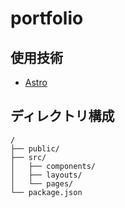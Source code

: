 # portfolio

## 使用技術

- [Astro](https://astro.build/)

## ディレクトリ構成

```
/
├── public/
├── src/
│   ├── components/
│   ├── layouts/
│   └── pages/
└── package.json
```